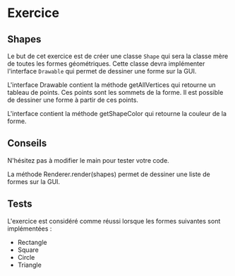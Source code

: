 # Exercice 

## Shapes

Le but de cet exercice est de créer une classe `Shape` qui sera la classe mère de toutes les formes géométriques. Cette classe devra implémenter l'interface `Drawable` qui permet de dessiner une forme sur la GUI.

L'interface Drawable contient la méthode getAllVertices qui retourne un tableau de points. Ces points sont les sommets de la forme. Il est possible de dessiner une forme à partir de ces points.

L'interface contient la méthode getShapeColor qui retourne la couleur de la forme.

## Conseils

N'hésitez pas à modifier le main pour tester votre code.

La méthode Renderer.render(shapes) permet de dessiner une liste de formes sur la GUI.

## Tests

L'exercice est considéré comme réussi lorsque les formes suivantes sont implémentées :
- Rectangle
- Square
- Circle
- Triangle

